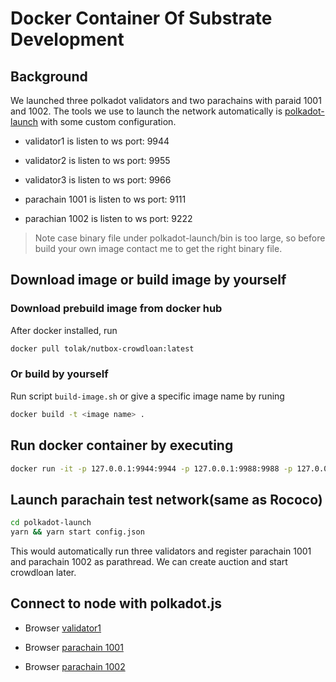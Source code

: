# Docker Container Of Substrate Development

## Background

We launched three polkadot validators and two parachains with paraid 1001 and 1002. The tools we use to launch the network automatically is [polkadot-launch](https://github.com/paritytech/polkadot-launch.git) with some custom configuration.

- validator1 is listen to ws port: 9944
- validator2 is listen to ws port: 9955
- validator3 is listen to ws port: 9966

- parachain 1001 is listen to ws port: 9111
- parachian 1002 is listen to ws port: 9222

> Note case binary file under polkadot-launch/bin is too large, so before build your own image contact me to get the right binary file.


## Download image or build image by yourself

### Download prebuild image from docker hub

After docker installed, run

```sh
docker pull tolak/nutbox-crowdloan:latest
```
### Or build by yourself

Run script ```build-image.sh``` or give a specific image name by runing

```sh
docker build -t <image name> .
```

## Run docker container by executing

```sh
docker run -it -p 127.0.0.1:9944:9944 -p 127.0.0.1:9988:9988 -p 127.0.0.1:9999:9999 --name crowdloan nutbox-crowdloan
```

## Launch parachain test network(same as Rococo)

```sh
cd polkadot-launch
yarn && yarn start config.json
```

This would automatically run three validators and register parachain 1001 and parachain 1002 as parathread. We can create auction and start crowdloan later.

## Connect to node with polkadot.js

- Browser [validator1](https://polkadot.js.org/apps/?rpc=ws%3A%2F%2F127.0.0.1%3A9944)

- Browser [parachain 1001](https://polkadot.js.org/apps/?rpc=ws%3A%2F%2F127.0.0.1%3A9988)

- Browser [parachain 1002](https://polkadot.js.org/apps/?rpc=ws%3A%2F%2F127.0.0.1%3A9999)
